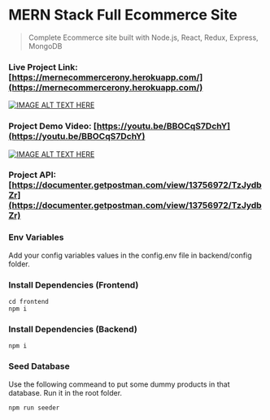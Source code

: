 # MERN Stack Full Ecommerce Site

> Complete Ecommerce site built with Node.js, React, Redux, Express, MongoDB

### Live Project Link: [https://mernecommercerony.herokuapp.com/](https://mernecommercerony.herokuapp.com/)

[![IMAGE ALT TEXT HERE](https://img.youtube.com/vi/BBOCqS7DchY/0.jpg)](https://mernecommercerony.herokuapp.com/)

### Project Demo Video: [https://youtu.be/BBOCqS7DchY](https://youtu.be/BBOCqS7DchY)

[![IMAGE ALT TEXT HERE](https://img.youtube.com/vi/BBOCqS7DchY/0.jpg)](https://www.youtube.com/watch?v=BBOCqS7DchY)

### Project API: [https://documenter.getpostman.com/view/13756972/TzJydbZr](https://documenter.getpostman.com/view/13756972/TzJydbZr)

### Env Variables

Add your config variables values in the config.env file in backend/config folder.

### Install Dependencies (Frontend)

```
cd frontend
npm i
```

### Install Dependencies (Backend)

```
npm i
```

### Seed Database

Use the following commeand to put some dummy products in that database.
Run it in the root folder.

```
npm run seeder
```
